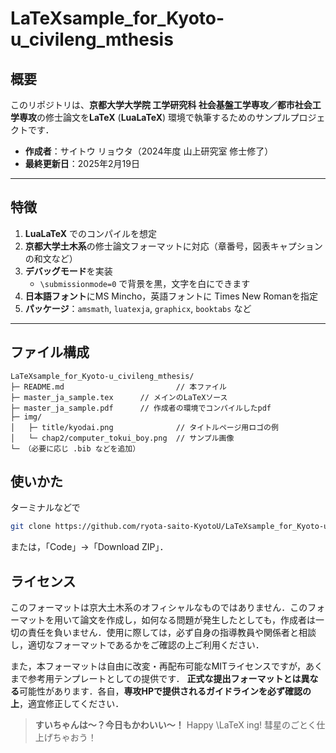 # LaTeXsample_for_Kyoto-u_civileng_mthesis

## 概要
このリポジトリは、**京都大学大学院 工学研究科 社会基盤工学専攻／都市社会工学専攻**の修士論文を**LaTeX** (**LuaLaTeX**) 環境で執筆するためのサンプルプロジェクトです．

- **作成者**：サイトウ リョウタ（2024年度 山上研究室 修士修了）
- **最終更新日**：2025年2月19日

---

## 特徴
1. **LuaLaTeX** でのコンパイルを想定
2. **京都大学土木系**の修士論文フォーマットに対応（章番号，図表キャプションの和文など）
3. **デバッグモード**を実装
   - `\submissionmode=0` で背景を黒，文字を白にできます
4. **日本語フォント**にMS Mincho，英語フォントに Times New Romanを指定
5. **パッケージ**：`amsmath`, `luatexja`, `graphicx`, `booktabs` など

---

## ファイル構成

```plaintext
LaTeXsample_for_Kyoto-u_civileng_mthesis/
├─ README.md                         // 本ファイル
├─ master_ja_sample.tex      // メインのLaTeXソース
├─ master_ja_sample.pdf      // 作成者の環境でコンパイルしたpdf
├─ img/
│   ├─ title/kyodai.png              // タイトルページ用ロゴの例
│   └─ chap2/computer_tokui_boy.png  // サンプル画像
└─ （必要に応じ .bib などを追加）
```

## 使いかた
ターミナルなどで
```bash
git clone https://github.com/ryota-saito-KyotoU/LaTeXsample_for_Kyoto-u_civileng_mthesis.git
```

または，「Code」→「Download ZIP」．

## ライセンス
このフォーマットは京大土木系のオフィシャルなものではありません．このフォーマットを用いて論文を作成し，如何なる問題が発生したとしても，作成者は一切の責任を負いません．使用に際しては，必ず自身の指導教員や関係者と相談し，適切なフォーマットであるかをご確認の上ご利用ください．

また，本フォーマットは自由に改変・再配布可能なMITライセンスですが，あくまで参考用テンプレートとしての提供です．
**正式な提出フォーマットとは異なる**可能性があります．各自，**専攻HPで提供されるガイドラインを必ず確認の上**，適宜修正してください．

> **すいちゃんは～？今日もかわいい～！**
> Happy \LaTeX ing! 彗星のごとく仕上げちゃおう！

